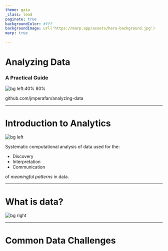 ```yaml
---
theme: gaia
_class: lead
paginate: true
backgroundColor: #fff
backgroundImage: url('https://marp.app/assets/hero-background.jpg')
marp: true

---
```

# **Analyzing Data**
### A Practical Guide

![bg left:40% 80%](https://www.rug.nl/education/honours-college/news/20190712guf100!attachment?c=images/news-image-big.jpg)

github.com/jmperafan/analyzing-data

---
# **Introduction to Analytics**

![bg left](https://lh3.googleusercontent.com/MzcojAroNPS2Uno2E73nbUoKULgrVW6UbAyJvQOpwtHKAqnrfo9krb1SS8WAYkqw5pmzAlI1EurwSyg1H8Yev8zmvdNostmUwBGL=s2500)

Systematic computational analysis of data used for the:
* Discovery
* Interpretation
* Communication 

of *meaningful patterns* in data.

---
# **What is data?**

![bg right](https://repository-images.githubusercontent.com/189982674/1639be00-dbe8-11ea-9ccb-50f536b433b2)

---

# **Common Data Challenges**